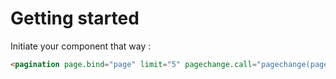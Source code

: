 # Getting started

Initiate your component that way :
```html
<pagination page.bind="page" limit="5" pagechange.call="pagechange(page)" repository="post"></pagination>
```
